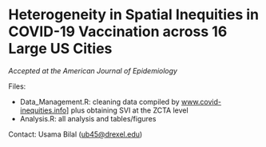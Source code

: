 # Heterogeneity in Spatial Inequities in COVID-19 Vaccination across 16 Large US Cities 

*Accepted at the American Journal of Epidemiology*

Files:

* Data_Management.R: cleaning data compiled by www.covid-inequities.info] plus obtaining SVI at the ZCTA level
* Analysis.R: all analysis and tables/figures


Contact: Usama Bilal (ub45@drexel.edu)
